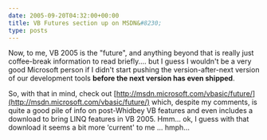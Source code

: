 ```yaml
---
date: 2005-09-20T04:32:00+00:00
title: VB Futures section up on MSDN&#8230;
type: posts
---
```

Now, to me, VB 2005 is the "future", and anything beyond that is really just coffee-break information to read briefly.... but I guess I wouldn't be a very good Microsoft person if I didn't start pushing the version-after-next version of our development tools **before the next version has even shipped**.

So, with that in mind, check out [http://msdn.microsoft.com/vbasic/future/](http://msdn.microsoft.com/vbasic/future/) which, despite my comments, is quite a good pile of info on post-Whidbey VB features and even includes a download to bring LINQ features in VB 2005. Hmm... ok, I guess with that download it seems a bit more &#8216;current' to me ... hmph...
